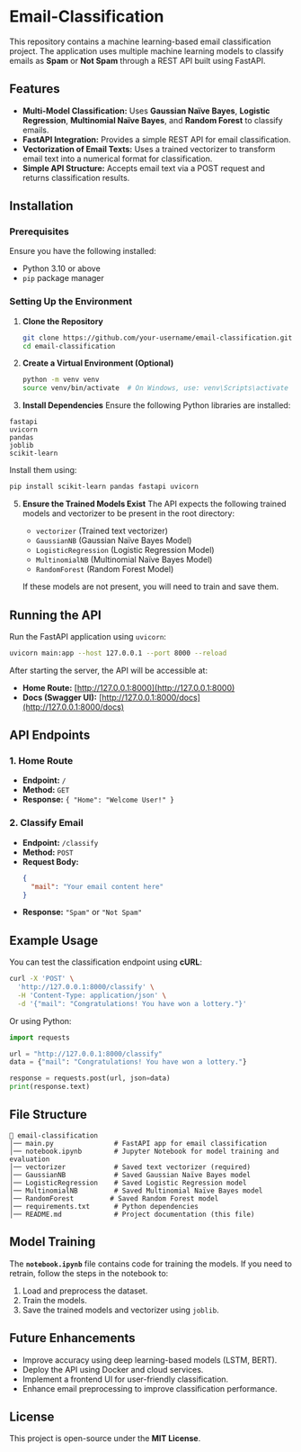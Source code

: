 # Email-Classification

This repository contains a machine learning-based email classification project. The application uses multiple machine learning models to classify emails as **Spam** or **Not Spam** through a REST API built using FastAPI.

## Features

- **Multi-Model Classification:** Uses **Gaussian Naïve Bayes**, **Logistic Regression**, **Multinomial Naïve Bayes**, and **Random Forest** to classify emails.
- **FastAPI Integration:** Provides a simple REST API for email classification.
- **Vectorization of Email Texts:** Uses a trained vectorizer to transform email text into a numerical format for classification.
- **Simple API Structure:** Accepts email text via a POST request and returns classification results.

## Installation

### Prerequisites

Ensure you have the following installed:

- Python 3.10 or above
- `pip` package manager

### Setting Up the Environment

1. **Clone the Repository**
   ```sh
   git clone https://github.com/your-username/email-classification.git
   cd email-classification
   ```

2. **Create a Virtual Environment (Optional)**
   ```sh
   python -m venv venv
   source venv/bin/activate  # On Windows, use: venv\Scripts\activate
   ```

3. **Install Dependencies**
  Ensure the following Python libraries are installed:
  
  ```
  fastapi
  uvicorn
  pandas
  joblib
  scikit-learn
  ```
  
  Install them using:
   ```sh
   pip install scikit-learn pandas fastapi uvicorn
   ```

5. **Ensure the Trained Models Exist**
   The API expects the following trained models and vectorizer to be present in the root directory:

   - `vectorizer` (Trained text vectorizer)
   - `GaussianNB` (Gaussian Naïve Bayes Model)
   - `LogisticRegression` (Logistic Regression Model)
   - `MultinomialNB` (Multinomial Naïve Bayes Model)
   - `RandomForest` (Random Forest Model)

   If these models are not present, you will need to train and save them.

## Running the API

Run the FastAPI application using `uvicorn`:

```sh
uvicorn main:app --host 127.0.0.1 --port 8000 --reload
```

After starting the server, the API will be accessible at:

- **Home Route:** [http://127.0.0.1:8000](http://127.0.0.1:8000)
- **Docs (Swagger UI):** [http://127.0.0.1:8000/docs](http://127.0.0.1:8000/docs)

## API Endpoints

### 1. **Home Route**
   - **Endpoint:** `/`
   - **Method:** `GET`
   - **Response:** `{ "Home": "Welcome User!" }`

### 2. **Classify Email**
   - **Endpoint:** `/classify`
   - **Method:** `POST`
   - **Request Body:** 
     ```json
     {
       "mail": "Your email content here"
     }
     ```
   - **Response:** `"Spam"` or `"Not Spam"`

## Example Usage

You can test the classification endpoint using **cURL**:

```sh
curl -X 'POST' \
  'http://127.0.0.1:8000/classify' \
  -H 'Content-Type: application/json' \
  -d '{"mail": "Congratulations! You have won a lottery."}'
```

Or using Python:

```python
import requests

url = "http://127.0.0.1:8000/classify"
data = {"mail": "Congratulations! You have won a lottery."}

response = requests.post(url, json=data)
print(response.text)
```

## File Structure

```
📂 email-classification
│── main.py               # FastAPI app for email classification
│── notebook.ipynb        # Jupyter Notebook for model training and evaluation
│── vectorizer            # Saved text vectorizer (required)
│── GaussianNB            # Saved Gaussian Naïve Bayes model
│── LogisticRegression    # Saved Logistic Regression model
│── MultinomialNB         # Saved Multinomial Naïve Bayes model
│── RandomForest         # Saved Random Forest model
│── requirements.txt      # Python dependencies
│── README.md             # Project documentation (this file)
```

## Model Training

The **`notebook.ipynb`** file contains code for training the models. If you need to retrain, follow the steps in the notebook to:

1. Load and preprocess the dataset.
2. Train the models.
3. Save the trained models and vectorizer using `joblib`.

## Future Enhancements

- Improve accuracy using deep learning-based models (LSTM, BERT).
- Deploy the API using Docker and cloud services.
- Implement a frontend UI for user-friendly classification.
- Enhance email preprocessing to improve classification performance.

## License

This project is open-source under the **MIT License**.
